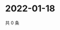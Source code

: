 # 2022-01-18

共 0 条

<!-- BEGIN WEIBO -->
<!-- 最后更新时间 Tue Jan 18 2022 20:20:20 GMT+0800 (China Standard Time) -->

<!-- END WEIBO -->

